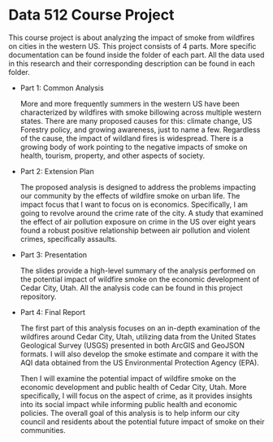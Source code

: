 # Data 512 Course Project
This course project is about analyzing the impact of smoke from wildfires on cities in the western US. This project consists of 4 parts. More specific documentation can be found inside the folder of each part. All the data used in this research and their corresponding description can be found in each folder.

- Part 1: Common Analysis

  More and more frequently summers in the western US have been characterized by wildfires with smoke billowing across multiple western     states. There are many proposed causes for this: climate change, US Forestry policy, and growing awareness, just to name a few. Regardless of the cause, the impact of wildland fires is widespread. There is a growing body of work pointing to the negative impacts of smoke on health, tourism, property, and other aspects of society.

- Part 2: Extension Plan

  The proposed analysis is designed to address the problems impacting our community by the effects of wildfire smoke on urban life. The impact focus that I want to focus on is economics. Specifically, I am going to revolve around the crime rate of the city. A study that examined the effect of air pollution exposure on crime in the US over eight years found a robust positive relationship between air pollution and violent crimes, specifically assaults.

- Part 3: Presentation

  The slides provide a high-level summary of the analysis performed on the potential impact of wildfire smoke on the economic development of Cedar City, Utah. All the analysis code can be found in this project repository.

- Part 4: Final Report

  The first part of this analysis focuses on an in-depth examination of the wildfires around Cedar City, Utah, utilizing data from the United States Geological Survey (USGS) presented in both ArcGIS and GeoJSON formats. I will also develop the smoke estimate and compare it with the AQI data obtained from the US Environmental Protection Agency (EPA).

  Then I will examine the potential impact of wildfire smoke on the economic development and public health of Cedar City, Utah. More specifically, I will focus on the aspect of crime, as it provides insights into its social impact while informing public health and economic policies. The overall goal of this analysis is to help inform our city council and residents about the potential future impact of smoke on their communities.
